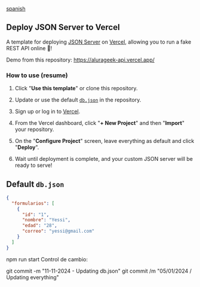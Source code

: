 [spanish](https://github.com/SofiDevO/alurageek-API/tree/spanish)

## Deploy JSON Server to Vercel

A template for deploying [JSON Server](https://github.com/typicode/json-server) on [Vercel](https://vercel.com), allowing you to run a fake REST API online 🐣!

Demo from this repository: 
https://alurageek-api.vercel.app/
### How to use (resume)

1. Click "**Use this template**" or clone this repository.
2. Update or use the default [`db.json`](./db.json) in the repository.
3. Sign up or log in to [Vercel](https://vercel.com).

4. From the Vercel dashboard, click "**+ New Project**" and then "**Import**" your repository.
5. On the "**Configure Project**" screen, leave everything as default and click "**Deploy**".
6. Wait until deployment is complete, and your custom JSON server will be ready to serve!

## Default `db.json`

```json
{
  "formularios": [
    {
      "id": "1",
      "nombre": "Yessi",
      "edad": "28",
      "correo": "yessi@gmail.com"
    }
  ]
}
```
npm run start
Control de cambio:

git commit -m "11-11-2024 - Updating db.json"
git commit /m "05/01/2024 / Updating everything"

